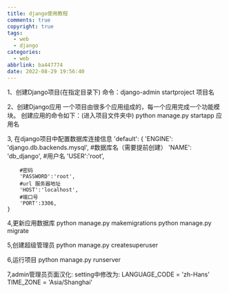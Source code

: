 ```yaml
---
title: django使用教程
comments: true
copyright: true
tags:
  - web
  - django
categories:
  - web
abbrlink: ba447774
date: 2022-08-29 19:56:40
---
```


1、创建Django项目(在指定目录下)
命令：django-admin startproject 项目名

2、创建Django应用
一个项目由很多个应用组成的，每一个应用完成一个功能模块。
创建应用的命令如下：(进入项目文件夹中)
python manage.py startapp 应用名


3, 在django项目中配置数据库连接信息
'default': {
        'ENGINE': 'django.db.backends.mysql',
	#数据库名（需要提前创建）
        'NAME': 'db_django',
        #用户名
        'USER':'root',

		#密码
	    'PASSWORD':'root',
	    #url 服务器地址
	    'HOST':'localhost',
	    #端口号
	    'PORT':3306,
	}


4,更新应用数据库
python manage.py makemigrations
python manage.py migrate

5,创建超级管理员
python manage.py createsuperuser

6,运行项目
python manage.py runserver

7,admin管理员页面汉化:
setting中修改为:
LANGUAGE_CODE = 'zh-Hans'
TIME_ZONE = 'Asia/Shanghai'
